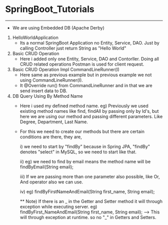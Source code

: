 # SpringBoot_Tutorials
------------------------
* We are using Embedded DB (Apache Derby)

1. HelloWorldApplication
   * Its a normal SpringBoot Application no Entity, Service, DAO. Just by calling Controller just return String as "Hello World"
2. Basic CRUD Operation
   * Here i added only one Entity, Service, DAO and Contorller. Doing all CRUD related operations Postman is used for client request.
3. Basic CRUD Operation Impl CommandLineRunner(I)
   * Here same as previous example but in previous example we not using CommandLineRunner(I).
   * It @Override run() from CommandLineRunner and in that we are send insert data to DB.
4. DB Query Using By Method Name
   * Here i used my defined method name.
     eg) Previously we used existing method names like find, findAll by passing only by Id's, but here we are using our method and passing different parameters. Like Degree, Department, Last Name.
   * For this we need to create our methods but there are certain conditions are there, they are,
   
     i) we need to start by "findBy" because in Spring JPA, "findBy" denotes "select" in MySQL, so we need to start like that.
     
      ii) eg) we need to find by email means the method name will be
        findByEmail(String email);
        
     iii) If we are passing more than one parameter also possible, like Or, And operator also we can use.
   
      iv) eg) findByFirstNameAndEmail(String first_name, String email);
      
       ** Note) If there is an _ in the Getter and Setter method it will through exception while executing server.
                 eg) findByFirst_NameAndEmail(String first_name, String email); --> This will through exception at runtime. so no "_" in Getters and Setters.

